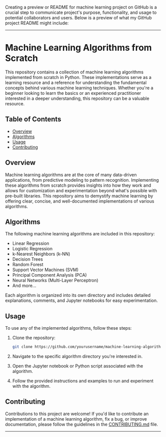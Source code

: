 Creating a preview or README for machine learning project on GitHub is a crucial step to communicate project's purpose, functionality, and usage to potential collaborators and users. Below is a preview of what my GitHub project README might include:

---

# Machine Learning Algorithms from Scratch

This repository contains a collection of machine learning algorithms implemented from scratch in Python. These implementations serve as a learning resource and a reference for understanding the fundamental concepts behind various machine learning techniques. Whether you're a beginner looking to learn the basics or an experienced practitioner interested in a deeper understanding, this repository can be a valuable resource.

## Table of Contents

- [Overview](#overview)
- [Algorithms](#algorithms)
- [Usage](#usage)
- [Contributing](#contributing)

## Overview

Machine learning algorithms are at the core of many data-driven applications, from predictive modeling to pattern recognition. Implementing these algorithms from scratch provides insights into how they work and allows for customization and experimentation beyond what's possible with pre-built libraries. This repository aims to demystify machine learning by offering clear, concise, and well-documented implementations of various algorithms.

## Algorithms

The following machine learning algorithms are included in this repository:

- Linear Regression
- Logistic Regression
- k-Nearest Neighbors (k-NN)
- Decision Trees
- Random Forest
- Support Vector Machines (SVM)
- Principal Component Analysis (PCA)
- Neural Networks (Multi-Layer Perceptron)
- And more...

Each algorithm is organized into its own directory and includes detailed explanations, comments, and Jupyter notebooks for easy experimentation.

## Usage

To use any of the implemented algorithms, follow these steps:

1. Clone the repository:

   ```bash
   git clone https://github.com/yourusername/machine-learning-algorithms-from-scratch.git
   ```

2. Navigate to the specific algorithm directory you're interested in.

3. Open the Jupyter notebook or Python script associated with the algorithm.

4. Follow the provided instructions and examples to run and experiment with the algorithm.

## Contributing

Contributions to this project are welcome! If you'd like to contribute an implementation of a machine learning algorithm, fix a bug, or improve documentation, please follow the guidelines in the [CONTRIBUTING.md](CONTRIBUTING.md) file.

---
